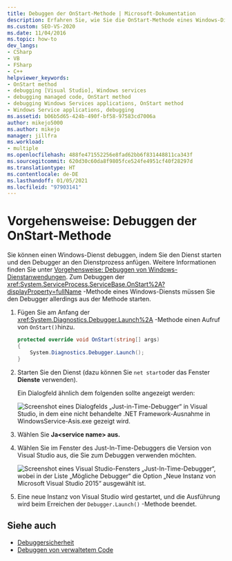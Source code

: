 ```yaml
---
title: Debuggen der OnStart-Methode | Microsoft-Dokumentation
description: Erfahren Sie, wie Sie die OnStart-Methode eines Windows-Diensts in Visual Studio debuggen, indem Sie den Debugger aus der Methode heraus starten.
ms.custom: SEO-VS-2020
ms.date: 11/04/2016
ms.topic: how-to
dev_langs:
- CSharp
- VB
- FSharp
- C++
helpviewer_keywords:
- OnStart method
- debugging [Visual Studio], Windows services
- debugging managed code, OnStart method
- debugging Windows Services applications, OnStart method
- Windows Service applications, debugging
ms.assetid: b06b5d65-424b-490f-bf58-97583cd7006a
author: mikejo5000
ms.author: mikejo
manager: jillfra
ms.workload:
- multiple
ms.openlocfilehash: 488fe471552256e8fad62bb6f831448811ca343f
ms.sourcegitcommit: 620d30c60da8f9805fce524fe4951cf40f28297d
ms.translationtype: HT
ms.contentlocale: de-DE
ms.lasthandoff: 01/05/2021
ms.locfileid: "97903141"
---
```

# <a name="how-to-debug-the-onstart-method"></a>Vorgehensweise: Debuggen der OnStart-Methode
Sie können einen Windows-Dienst debuggen, indem Sie den Dienst starten und den Debugger an den Dienstprozess anfügen. Weitere Informationen finden Sie unter [Vorgehensweise: Debuggen von Windows-Dienstanwendungen](/dotnet/framework/windows-services/how-to-debug-windows-service-applications). Zum Debuggen der <xref:System.ServiceProcess.ServiceBase.OnStart%2A?displayProperty=fullName> -Methode eines Windows-Diensts müssen Sie den Debugger allerdings aus der Methode starten.

1. Fügen Sie am Anfang der <xref:System.Diagnostics.Debugger.Launch%2A> -Methode einen Aufruf von `OnStart()`hinzu.

    ```csharp
    protected override void OnStart(string[] args)
    {
        System.Diagnostics.Debugger.Launch();
    }
    ```

2. Starten Sie den Dienst (dazu können Sie `net start`oder das Fenster **Dienste** verwenden).

    Ein Dialogfeld ähnlich dem folgenden sollte angezeigt werden:

    ![Screenshot eines Dialogfelds „Just-in-Time-Debugger“ in Visual Studio, in dem eine nicht behandelte .NET Framework-Ausnahme in WindowsService-Asis.exe gezeigt wird.](../debugger/media/onstartdebug.png)

3. Wählen Sie **Ja\<service name> aus.**

4. Wählen Sie im Fenster des Just-In-Time-Debuggers die Version von Visual Studio aus, die Sie zum Debuggen verwenden möchten.

    ![Screenshot eines Visual Studio-Fensters „Just-In-Time-Debugger“, wobei in der Liste „Mögliche Debugger“ die Option „Neue Instanz von Microsoft Visual Studio 2015“ ausgewählt ist.](../debugger/media/justintimedebugger.png)

5. Eine neue Instanz von Visual Studio wird gestartet, und die Ausführung wird beim Erreichen der `Debugger.Launch()` -Methode beendet.

## <a name="see-also"></a>Siehe auch
- [Debuggersicherheit](../debugger/debugger-security.md)
- [Debuggen von verwaltetem Code](../debugger/debugging-managed-code.md)

